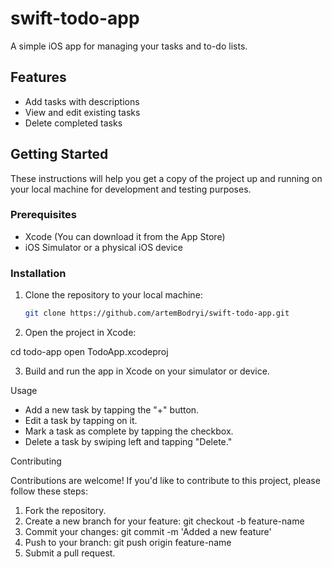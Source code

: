 # swift-todo-app

A simple iOS app for managing your tasks and to-do lists.

## Features

- Add tasks with descriptions
- View and edit existing tasks
- Delete completed tasks

## Getting Started

These instructions will help you get a copy of the project up and running on your local machine for development and testing purposes.

### Prerequisites

- Xcode (You can download it from the App Store)
- iOS Simulator or a physical iOS device

### Installation

1. Clone the repository to your local machine:

   ```bash
   git clone https://github.com/artemBodryi/swift-todo-app.git

2. Open the project in Xcode:

  cd todo-app
  open TodoApp.xcodeproj

3. Build and run the app in Xcode on your simulator or device.


Usage

* Add a new task by tapping the "+" button.
* Edit a task by tapping on it.
* Mark a task as complete by tapping the checkbox.
* Delete a task by swiping left and tapping "Delete."


Contributing

Contributions are welcome! If you'd like to contribute to this project, please follow these steps:

1. Fork the repository.
2. Create a new branch for your feature: git checkout -b feature-name
3. Commit your changes: git commit -m 'Added a new feature'
4. Push to your branch: git push origin feature-name
5. Submit a pull request.

